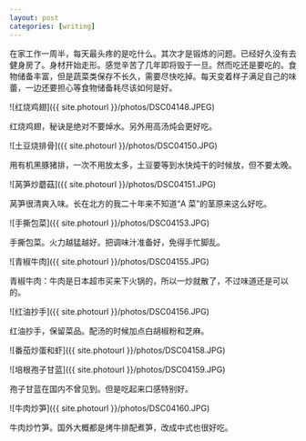 ```yaml
---
layout: post
categories: [writing]
---
```


在家工作一周半，每天最头疼的是吃什么。其次才是锻炼的问题。已经好久没有去健身房了。身材开始走形。感觉辛苦了几年即将毁于一旦。然而吃还是要吃的。食物储备丰富，但是蔬菜类保存不长久，需要尽快吃掉。每天变着样子满足自己的味蕾，一边还要担心等食物储备耗尽该如何是好。

![红烧鸡翅]({{ site.photourl }}/photos/DSC04148.JPEG)

红烧鸡翅，秘诀是绝对不要焯水。另外用高汤炖会更好吃。

![土豆烧排骨]({{ site.photourl }}/photos/DSC04150.JPG)

用有机黑豚猪排，一次不用放太多，土豆要等到水快炖干的时候放，但不要太晚。

![莴笋炒蘑菇]({{ site.photourl }}/photos/DSC04151.JPG)

莴笋很清爽入味。长在北方的我二十年来不知道“A 菜”的茎原来这么好吃。

![手撕包菜]({{ site.photourl }}/photos/DSC04153.JPG)

手撕包菜。火力越猛越好。把调味汁准备好，免得手忙脚乱。

![青椒牛肉]({{ site.photourl }}/photos/DSC04155.JPG)

青椒牛肉：牛肉是日本超市买来下火锅的，所以一炒就散了，不过味道还是可以的。

![红油抄手]({{ site.photourl }}/photos/DSC04156.JPG)

红油抄手，保留菜品。配汤的时候加点白胡椒粉和芝麻。

![番茄炒蛋和虾]({{ site.photourl }}/photos/DSC04158.JPG)

![培根孢子甘蓝]({{ site.photourl }}/photos/DSC04159.JPG)

孢子甘蓝在国内不曾见到。但是吃起来口感特别好。

![牛肉炒笋]({{ site.photourl }}/photos/DSC04160.JPG)

牛肉炒竹笋。国外大概都是烤牛排配煮笋，改成中式也很好吃。
